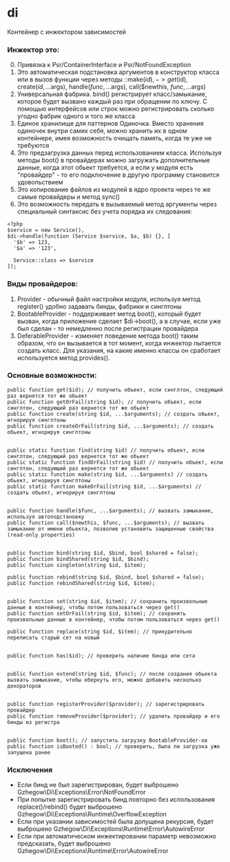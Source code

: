 # di

Контейнер с инжектором зависимостей

### Инжектор это:
0. Привязка к Psr/ContainerInterface и Psr/NotFoundException
1. Это автоматическая подстановка аргументов в конструктор класса или в вызов функции через  методы ::make($id), ->get($id), create($id, ...$args), handle($func, ...$args), call($newthis, $func, ...$args)
2. Универсальная фабрика. bind() регистрирует класс/замыкание, которое будет вызвано каждый раз при обращении по ключу. С помощью интерфейсов или строк можно регистрировать сколько угодно фабрик одного и того же класса
3. Единое хранилище для паттернов Одиночка. Вместо хранения одиночек внутри самих себя, можно хранить их в одном контейнере, имея возможность очищать память, когда те уже не требуются
4. Это предзагрузка данных перед использованием класса. Используя методы boot() в провайдерах можно загружать дополнительные данные, когда этот обьект требуется, а если у модуля есть "провайдер" - то его подключение в другую программу становится удовольствием
5. Это копирование файлов из модулей в ядро проекта через те же самые провайдеры и метод sync()
6. Это возможность передать в вызываемый метод аргументы через специальный синтаксис без учета порядка их следования:
```
<?php
$service = new Service(),
$di->handle(function (Service $service, $a, $b) {}, [
  '$b' => 123,
  '$a' => '123',
  
  Service::class => $service
]);
```

### Виды провайдеров:
1. Provider - обычный файл настройки модуля, используя метод register() удобно задавать бинды, фабрики и синглтоны
2. BootableProvider - поддерживает метод boot(), который будет вызван, когда приложение сделает $di->boot(), а в случае, если уже был сделан - то немедленно после регистрации провайдера
3. DeferableProvider - изменяет поведение метода boot() таким образом, что он вызывается в тот момент, когда инжектор пытается создать класс. Для указания, на какие именно классы он сработает используется метод provides().

### Основные возможности:
```
public function get($id); // получить объект, если синглтон, следующий раз вернется тот же обьект
public function getOrFail(string $id); // получить объект, если синглтон, следующий раз вернется тот же обьект
public function create(string $id, ...$arguments); // создать обьект, игнорируя синглтоны
public function createOrFail(string $id, ...$arguments); // создать обьект, игнорируя синглтоны


public static function find(string $id) // получить объект, если синглтон, следующий раз вернется тот же обьект
public static function findOrFail(string $id) // получить объект, если синглтон, следующий раз вернется тот же обьект
public static function make(string $id, ...$arguments) // создать обьект, игнорируя синглтоны
public static function makeOrFail(string $id, ...$arguments) // создать обьект, игнорируя синглтоны


public function handle($func, ...$arguments); // вызвать замыкание, используя автоподстановку
public function call($newthis, $func, ...$arguments); // вызвать замыкание от имени обьекта, позволив установить защищенные свойства (read-only properties)


public function bind(string $id, $bind, bool $shared = false);
public function bindShared(string $id, $bind);
public function singleton(string $id, $item);

public function rebind(string $id, $bind, bool $shared = false);
public function rebindShared(string $id, $item);


public function set(string $id, $item); // сохранить произвольные данные в контейнер, чтобы потом пользоваться через get()
public function setOrFail(string $id, $item); // сохранить произвольные данные в контейнер, чтобы потом пользоваться через get()

public function replace(string $id, $item); // принудительно переписать старый сет на новый


public function has($id); // проверить наличие бинда или сета


public function extend(string $id, $func); // после создания обьекта вызвать замыкание, чтобы обернуть его, можно добавить несколько декораторов


public function registerProvider($provider); // зарегистрировать провайдер
public function removeProvider($provider); // удалить провайдер и его бинды из регистра


public function boot(); // запустить загрузку BootableProvider-ов
public function isBooted() : bool; // проверить, была ли загрузка уже запущена ранее
```

### Исключения
* Если бинд не был зарегистрирован, будет выброшено Gzhegow\Di\Exceptions\Error\NotFoundError
* При попытке зарегистрировать бинд повторно без использования replace()/rebind() будет выброшено Gzhegow\Di\Exceptions\Runtime\OverflowException
* Если при указании зависимостей была допущена рекурсия, будет выброшено Gzhegow\Di\Exceptions\Runtime\Error\AutowireError
* Если при автоматическом инжектировании параметр невозможно предсказать, будет выброшено Gzhegow\Di\Exceptions\Runtime\Error\AutowireError
